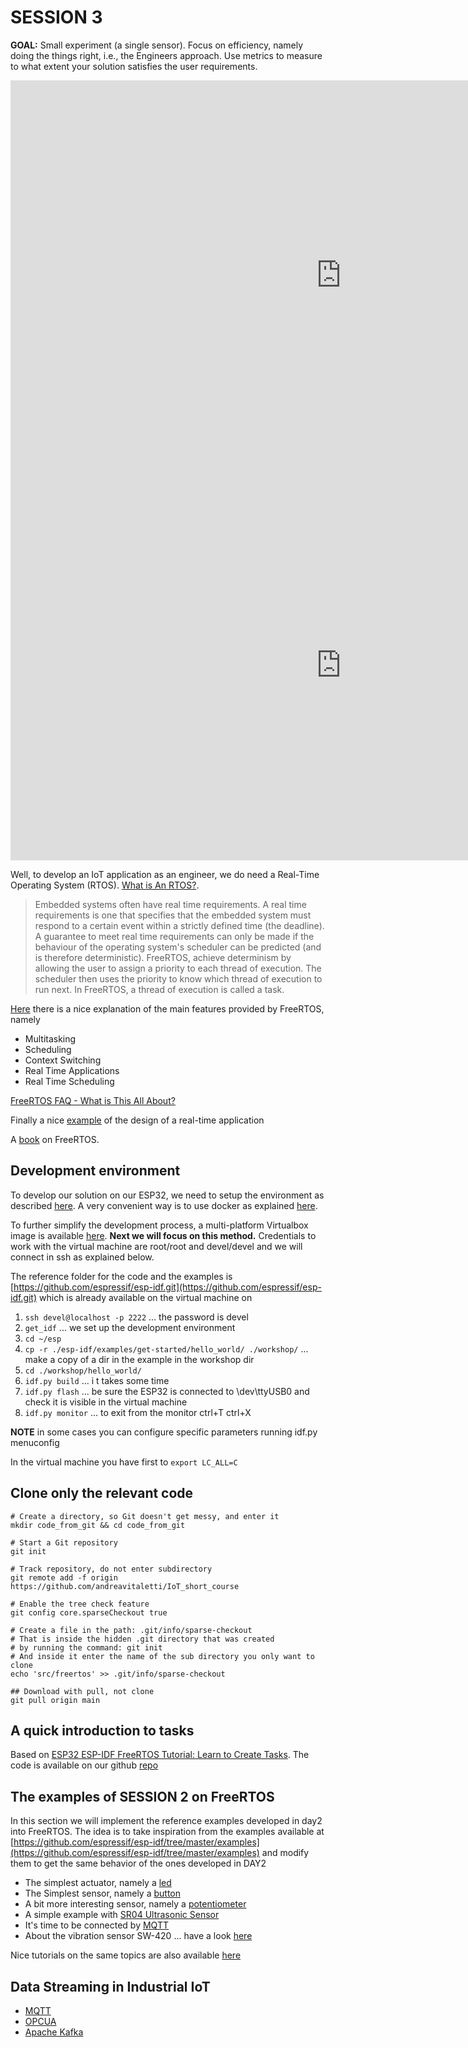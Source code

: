 # SESSION 3

**GOAL:** Small experiment (a single sensor). Focus on efficiency, namely doing the things right, i.e., the Engineers approach. Use metrics to measure to what extent your solution satisfies the user requirements.

<iframe src="https://docs.google.com/presentation/d/e/2PACX-1vQWchkAoJjIzJ13YrlXxhlkcboKTzaVO7nHNC_VP3CjuncwgtcwoADPL27JrAzMtL2-kex8fq-Xfnvf/embed?start=false&loop=false&delayms=3000" frameborder="0" width="1058" height="624" allowfullscreen="true" mozallowfullscreen="true" webkitallowfullscreen="true"></iframe>

<iframe src="https://docs.google.com/presentation/d/e/2PACX-1vR7QxDDAOT5GEActKCZpcNNMpIbEgsB1RBF4B1CeCqJHplpN6Xf51P7MFy_i8_0KmzLAokr5RI0DNaE/embed?start=false&loop=false&delayms=3000" frameborder="0" width="1058" height="624" allowfullscreen="true" mozallowfullscreen="true" webkitallowfullscreen="true"></iframe>

Well, to develop an IoT application as an engineer, we do need a Real-Time Operating System (RTOS). [What is An RTOS?](https://www.freertos.org/about-RTOS.html). 

> Embedded systems often have real time requirements. A real time requirements is one that specifies that the embedded system must respond to a certain event within a strictly defined time (the deadline). A guarantee to meet real time requirements can only be made if the behaviour of the operating system's scheduler can be predicted (and is therefore deterministic). FreeRTOS, achieve determinism by allowing the user to assign a priority to each thread of execution. The scheduler then uses the priority to know which thread of execution to run next. In FreeRTOS, a thread of execution is called a task.

[Here](https://www.freertos.org/implementation/a00002.html) there is a nice explanation of the main features provided by FreeRTOS, namely 

* Multitasking
* Scheduling
* Context Switching
* Real Time Applications
* Real Time Scheduling

[FreeRTOS FAQ - What is This All About?](https://www.freertos.org/FAQWhat.html)

Finally a nice [example](https://www.freertos.org/tutorial/index.html) of the design of a real-time application 

A [book](https://freertos.org/Documentation/161204_Mastering_the_FreeRTOS_Real_Time_Kernel-A_Hands-On_Tutorial_Guide.pdf) on FreeRTOS.


## Development environment

To develop our solution on our ESP32, we need to setup the environment as described [here](https://docs.espressif.com/projects/esp-idf/en/latest/esp32/get-started/). A very convenient way is to use docker as explained [here](https://docs.espressif.com/projects/esp-idf/en/latest/esp32/api-guides/tools/idf-docker-image.html). 

To further simplify the development process, a multi-platform Virtualbox image is available [here](https://drive.google.com/file/d/1qxabmuQreTZzNscvmijvNzvl9Oa0GSGS/view?usp=drive_link). **Next we will focus on this method.** Credentials to work with the virtual machine are root/root and devel/devel and we will connect in ssh as explained below. 

The reference folder for the code and the examples is [https://github.com/espressif/esp-idf.git](https://github.com/espressif/esp-idf.git) which is already available on the virtual machine on 

1. ``` ssh devel@localhost -p 2222 ``` ... the password is devel
2. ``` get_idf ``` ... we set up the development environment
3. ``` cd ~/esp ```
4. ``` cp -r ./esp-idf/examples/get-started/hello_world/ ./workshop/ ``` ... make a copy of a dir in the example in the workshop dir 
5. ``` cd ./workshop/hello_world/ ```
6. ``` idf.py build ``` ... i t takes some time
7. ``` idf.py flash ``` ... be sure the ESP32 is connected to \dev\ttyUSB0 and check it is visible in the virtual machine
8. ``` idf.py monitor ``` ... to exit from the monitor ctrl+T ctrl+X

**NOTE** in some cases you can configure specific parameters running idf.py menuconfig

In the virtual machine you have first to 
``` export LC_ALL=C ```

## Clone only the relevant code 

```
# Create a directory, so Git doesn't get messy, and enter it
mkdir code_from_git && cd code_from_git

# Start a Git repository
git init

# Track repository, do not enter subdirectory
git remote add -f origin https://github.com/andreavitaletti/IoT_short_course

# Enable the tree check feature
git config core.sparseCheckout true

# Create a file in the path: .git/info/sparse-checkout
# That is inside the hidden .git directory that was created
# by running the command: git init
# And inside it enter the name of the sub directory you only want to clone
echo 'src/freertos' >> .git/info/sparse-checkout

## Download with pull, not clone
git pull origin main
```

## A quick introduction to tasks

Based on [ESP32 ESP-IDF FreeRTOS Tutorial: Learn to Create Tasks](https://esp32tutorials.com/esp32-esp-idf-freertos-tutorial-create-tasks/). The code is available on our github [repo](https://github.com/andreavitaletti/IoT_short_course/tree/main/src/freertos/task_tutorial)

## The examples of SESSION 2 on FreeRTOS

In this section we will implement the reference examples developed in day2 into FreeRTOS. The idea is to take inspiration from the examples available at [https://github.com/espressif/esp-idf/tree/master/examples](https://github.com/espressif/esp-idf/tree/master/examples) and modify them to get the same behavior of the ones developed in DAY2

* The simplest actuator, namely a [led](https://github.com/espressif/esp-idf/tree/master/examples/get-started/blink)
* The Simplest sensor, namely a [button](https://github.com/espressif/esp-idf/tree/master/examples/peripherals/gpio/generic_gpio)
* A bit more interesting sensor, namely a [potentiometer](https://github.com/espressif/esp-idf/tree/master/examples/peripherals/adc)
* A simple example with [SR04 Ultrasonic Sensor](https://github.com/espressif/esp-idf/tree/master/examples/peripherals/mcpwm/mcpwm_capture_hc_sr04)
* It's time to be connected by [MQTT](https://github.com/espressif/esp-idf/tree/master/examples/protocols/mqtt)
* About the vibration sensor SW-420 ... have a look [here](https://github.com/andreavitaletti/IoT_short_course/tree/main/src/freertos/mcpwm_capture_hc_sw420)

Nice tutorials on the same topics are also available [here](https://esp32tutorials.com/getting-started-tutorial-esp32-esp-idf/)

## Data Streaming in Industrial IoT

* [MQTT](https://mqtt.org/)
* [OPCUA](https://opcfoundation.org/about/opc-technologies/opc-ua/)
* [Apache Kafka](https://kafka.apache.org/)